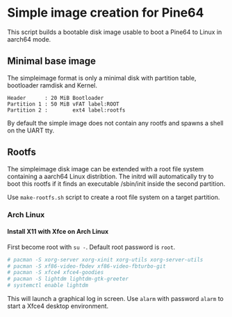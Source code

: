 # Simple image creation for Pine64

This script builds a bootable disk image usable to boot a Pine64 to Linux in
aarch64 mode.

## Minimal base image

The simpleimage format is only a minimal disk with partition table, bootloader
ramdisk and Kernel.

```
Header      : 20 MiB Bootloader
Partition 1 : 50 MiB vFAT label:ROOT
Partition 2 :        ext4 label:rootfs
```

By default the simple image does not contain any rootfs and spawns a shell on
the UART tty.

## Rootfs

The simpleimage disk image can be extended with a root file system containing
a aarch64 Linux distribtion. The initrd will automatically try to boot this
rootfs if it finds an executable /sbin/init inside the second partition.

Use `make-rootfs.sh` script to create a root file system on a target partition.

### Arch Linux

#### Install X11 with Xfce on Arch Linux

First become root with `su -`. Default root password is `root`.

```bash
# pacman -S xorg-server xorg-xinit xorg-utils xorg-server-utils
# pacman -S xf86-video-fbdev xf86-video-fbturbo-git
# pacman -S xfce4 xfce4-goodies
# pacman -S lightdm lightdm-gtk-greeter
# systemctl enable lightdm
```

This will launch a graphical log in screen. Use `alarm` with password `alarm`
to start a Xfce4 desktop environment.
